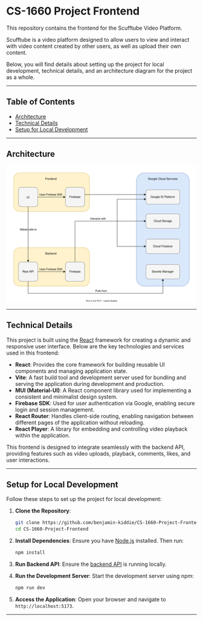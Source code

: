 # CS-1660 Project Frontend

This repository contains the frontend for the Scufftube Video Platform.

Scufftube is a video platform designed to allow users to view and interact with video content created by other users, as well as upload their own content.

Below, you will find details about setting up the project for local development, technical details, and an architecture diagram for the project as a whole.

---

## Table of Contents

- [Architecture](#architecture)
- [Technical Details](#technical-details)
- [Setup for Local Development](#setup-for-local-development)

---

## Architecture

![Architecture diagram](architecture_diagram.svg)

---

## Technical Details

This project is built using the [React](https://reactjs.org) framework for creating a dynamic and responsive user interface. Below are the key technologies and services used in this frontend:

- **React**: Provides the core framework for building reusable UI components and managing application state.
- **Vite**: A fast build tool and development server used for bundling and serving the application during development and production.
- **MUI (Material-UI)**: A React component library used for implementing a consistent and minimalist design system.
- **Firebase SDK**: Used for user authentication via Google, enabling secure login and session management.
- **React Router**: Handles client-side routing, enabling navigation between different pages of the application without reloading.
- **React Player**: A library for embedding and controlling video playback within the application.

This frontend is designed to integrate seamlessly with the backend API, providing features such as video uploads, playback, comments, likes, and user interactions.

---

## Setup for Local Development

Follow these steps to set up the project for local development:

1. **Clone the Repository**:
   ```bash
   git clone https://github.com/benjamin-kiddie/CS-1660-Project-Frontend.git
   cd CS-1660-Project-Frontend
   ```  

2. **Install Dependencies**:
  Ensure you have [Node.js](https://nodejs.org) installed. Then run:
    ```bash
    npm install
    ```

3. **Run Backend API**:
  Ensure the [backend API](https://github.com/benjamin-kiddie/CS-1660-Project-Backend) is running locally.

4. **Run the Development Server**:
  Start the development server using npm:
    ```bash
    npm run dev
    ```

5. **Access the Application**:
  Open your browser and navigate to `http://localhost:5173`.

---